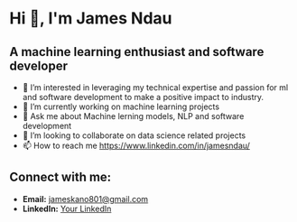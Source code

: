 # Hi 👋, I'm James Ndau
##      A machine learning enthusiast and software developer  
- 👀 I’m interested in  leveraging my technical expertise and passion for ml and software development  to make a positive impact to industry.  
- 🌱 I’m currently working on machine learning projects  
- 💬 Ask me about Machine lerning models, NLP and software development  
- 💞️ I’m looking to collaborate on data science related projects  
- 📫 How to reach me https://www.linkedin.com/in/jamesndau/  
## Connect with me:  
- **Email:** jameskano801@gmail.com  
- **LinkedIn:** [Your LinkedIn](https://linkedin.com/in/jamesndau)
